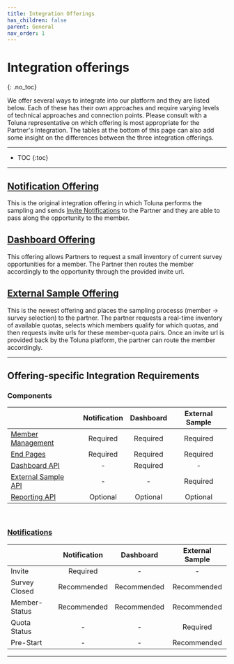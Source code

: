 ```yaml
---
title: Integration Offerings
has_children: false
parent: General
nav_order: 1
---
```


# Integration offerings
{: .no_toc}

We offer several ways to integrate into our platform and they are listed below. Each of these has their own approaches and require varying levels of technical approaches and connection points. Please consult with a Toluna representative on which offering is most appropriate for the Partner's Integration. The tables at the bottom of this page can also add some insight on the differences between the three integration offerings.

---

* TOC
{:toc}

---

## [Notification Offering](\notification)

This is the original integration offering in which Toluna performs the sampling and sends [Invite Notifications](/notifications/invite.html) to the Partner and they are able to pass along the opportunity to the member.


## [Dashboard Offering](\dashboard)

This offering allows Partners to request a small inventory of current survey opportunities for a member. The Partner then routes the member accordingly to the opportunity through the provided invite url. 


## [External Sample Offering](\externalsample)

This is the newest offering and places the sampling processs (member -> survey selection) to the partner. The partner requests a real-time inventory of available quotas, selects which members qualify for which quotas, and then requests invite urls for these member-quota pairs. Once an invite url is provided back by the Toluna platform, the partner can route the member accordingly. 

---

## Offering-specific Integration Requirements

### Components 

|  | Notification | Dashboard | External Sample |
| :--- | :---: | :---: | :---: |
| [Member Management](\membermanagement) | Required | Required | Required |
| [End Pages](\memberrouting\endpages) | Required | Required | Required |
| [Dashboard API](\dashboard) | - | Required | - |
| [External Sample API](\externalsample\api) | - | - | Required |
| [Reporting API](\reporting) | Optional | Optional | Optional |

<br>

### [Notifications](\notifications) 

|  | Notification | Dashboard | External Sample |
| :--- | :---: | :---: | :---: |
| Invite | Required | - | - |
| Survey Closed | Recommended | Recommended | Recommended |
| Member-Status  | Recommended | Recommended | Recommended |
| Quota Status  | - | - | Required  |
| Pre-Start  | - | - | Recommended |


---

